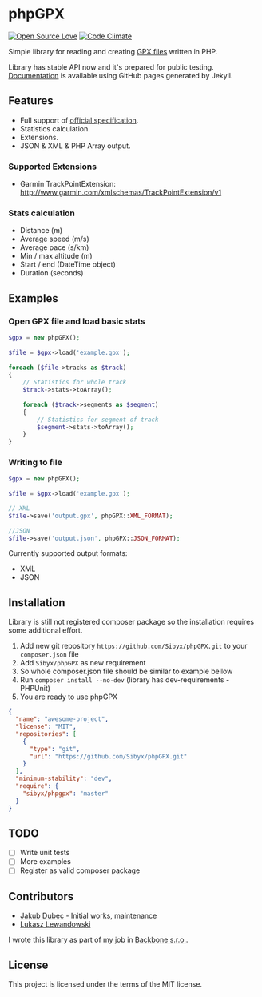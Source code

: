 # phpGPX

[![Open Source Love](https://badges.frapsoft.com/os/mit/mit.svg?v=102)](https://github.com/ellerbrock/open-source-badge/)
[![Code Climate](https://codeclimate.com/github/Sibyx/phpGPX/badges/gpa.svg)](https://codeclimate.com/github/Sibyx/phpGPX)

Simple library for reading and creating [GPX files](https://en.wikipedia.org/wiki/GPS_Exchange_Format) written in PHP.

Library has stable API now and it's prepared for public testing. [Documentation](https://sibyx.github.io/phpGPX/) is available using GitHub pages generated by Jekyll.

## Features

 - Full support of [official specification](http://www.topografix.com/GPX/1/1/).
 - Statistics calculation.
 - Extensions.
 - JSON & XML & PHP Array output.

### Supported Extensions
 - Garmin TrackPointExtension: http://www.garmin.com/xmlschemas/TrackPointExtension/v1
 
### Stats calculation

 - Distance (m)
 - Average speed (m/s)
 - Average pace  (s/km)
 - Min / max altitude (m)
 - Start / end (DateTime object)
 - Duration (seconds)

## Examples

### Open GPX file and load basic stats
```php
$gpx = new phpGPX();
	
$file = $gpx->load('example.gpx');
	
foreach ($file->tracks as $track)
{
    // Statistics for whole track
    $track->stats->toArray();
    
    foreach ($track->segments as $segment)
    {
    	// Statistics for segment of track
    	$segment->stats->toArray();
    }
}
```

### Writing to file

```php
$gpx = new phpGPX();
	
$file = $gpx->load('example.gpx');

// XML
$file->save('output.gpx', phpGPX::XML_FORMAT);
	
//JSON
$file->save('output.json', phpGPX::JSON_FORMAT);
```

Currently supported output formats:

 - XML
 - JSON

## Installation

Library is still not registered composer package so the installation requires some additional effort.

1. Add new git repository `https://github.com/Sibyx/phpGPX.git` to your `composer.json` file
2. Add `Sibyx/phpGPX` as new requirement
3. So whole composer.json file should be similar to example bellow
4. Run `composer install --no-dev` (library has dev-requirements - PHPUnit)
5. You are ready to use phpGPX

```json
{
  "name": "awesome-project",
  "license": "MIT",
  "repositories": [
    {
      "type": "git",
      "url": "https://github.com/Sibyx/phpGPX.git"
    }
  ],
  "minimum-stability": "dev",
  "require": {
    "sibyx/phpgpx": "master"
  }
}
```

## TODO

 - [ ] Write unit tests
 - [ ] More examples
 - [ ] Register as valid composer package
 
## Contributors
 
 - [Jakub Dubec](https://github.com/Sibyx) - Initial works, maintenance
 - [Lukasz Lewandowski](https://github.com/luklewluk)
  
I wrote this library as part of my job in [Backbone s.r.o.](https://www.backbone.sk/en/).

## License

This project is licensed under the terms of the MIT license.